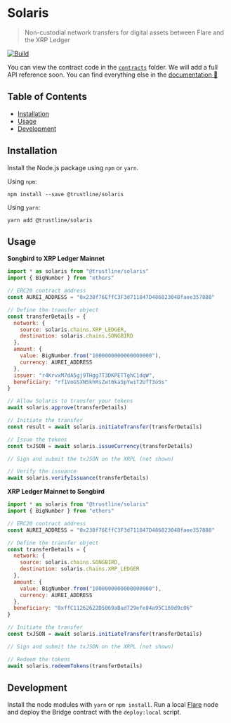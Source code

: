 # Solaris

> Non-custodial network transfers for digital assets between Flare and the XRP Ledger

[![Build](https://github.com/trustline-inc/solaris/actions/workflows/build.yml/badge.svg)](https://github.com/trustline-inc/solaris/actions/workflows/build.yml)


You can view the contract code in the [`contracts`](./contracts) folder. We will add a full API reference soon. You can find everything else in the [documentation&nbsp;📖 ](https://trustline.co)

## Table of Contents

<!--ts-->

- [Installation](#installation)
- [Usage](#usage)
- [Development](#development)
<!--te-->

## Installation

Install the Node.js package using `npm` or `yarn`.

Using `npm`:

```
npm install --save @trustline/solaris
```

Using `yarn`:

```
yarn add @trustline/solaris
```

## Usage

**Songbird to XRP Ledger Mainnet**

```javascript
import * as solaris from "@trustline/solaris"
import { BigNumber } from "ethers"

// ERC20 contract address
const AUREI_ADDRESS = "0x238f76EffC3F3d711847D48682304Bfaee357888"

// Define the transfer object
const transferDetails = {
  network: {
    source: solaris.chains.XRP_LEDGER,
    destination: solaris.chains.SONGBIRD
  },
  amount: {
    value: BigNumber.from("1000000000000000000"),
    currency: AUREI_ADDRESS
  },
  issuer: "r4KrvxM7dA5gj9THgg7T3DKPETTghC1dqW",
  beneficiary: "rf1VoGSXN5khRsZwt6kaSpYwiT2UfT3oSs"
}

// Allow Solaris to transfer your tokens
await solaris.approve(transferDetails)

// Initiate the transfer
const result = await solaris.initiateTransfer(transferDetails)

// Issue the tokens
const txJSON = await solaris.issueCurrency(transferDetails)

// Sign and submit the txJSON on the XRPL (not shown)

// Verify the issuance
await solaris.verifyIssuance(transferDetails)
```

**XRP Ledger Mainnet to Songbird**

```javascript
import * as solaris from "@trustline/solaris"
import { BigNumber } from "ethers"

// ERC20 contract address
const AUREI_ADDRESS = "0x238f76EffC3F3d711847D48682304Bfaee357888"

// Define the transfer object
const transferDetails = {
  network: {
    source: solaris.chains.SONGBIRD,
    destination: solaris.chains.XRP_LEDGER
  },
  amount: {
    value: BigNumber.from("1000000000000000000"),
    currency: AUREI_ADDRESS
  },
  beneficiary: "0xffC11262622D5069aBad729efe84a95C169d9c06"
}

// Initiate the transfer
const txJSON = await solaris.initiateTransfer(transferDetails)

// Sign and submit the txJSON on the XRPL (not shown)

// Redeem the tokens
await solaris.redeemTokens(transferDetails)
```

## Development

Install the node modules with `yarn` or `npm install`. Run a local [Flare](https://gitlab.com/flarenetwork/flare/-/tree/master) node and deploy the Bridge contract with the `deploy:local` script.